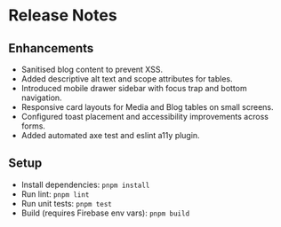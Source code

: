 # Release Notes

## Enhancements
- Sanitised blog content to prevent XSS.
- Added descriptive alt text and scope attributes for tables.
- Introduced mobile drawer sidebar with focus trap and bottom navigation.
- Responsive card layouts for Media and Blog tables on small screens.
- Configured toast placement and accessibility improvements across forms.
- Added automated axe test and eslint a11y plugin.

## Setup
- Install dependencies: `pnpm install`
- Run lint: `pnpm lint`
- Run unit tests: `pnpm test`
- Build (requires Firebase env vars): `pnpm build`